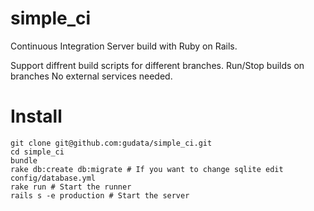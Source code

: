 simple_ci
=========

Continuous Integration Server build with Ruby on Rails.

Support diffrent build scripts for different branches.
Run/Stop builds on branches
No external services needed.


Install
=======

    git clone git@github.com:gudata/simple_ci.git
    cd simple_ci
    bundle
    rake db:create db:migrate # If you want to change sqlite edit config/database.yml
    rake run # Start the runner
    rails s -e production # Start the server

